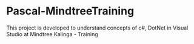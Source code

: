 # Pascal-MindtreeTraining
This project is developed to understand concepts of c#, DotNet in Visual Studio at Mindtree Kalinga - Training
